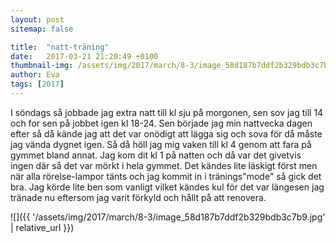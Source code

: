 ```yaml
---
layout: post
sitemap: false

title:  "natt-träning"
date:   2017-03-21 21:20:49 +0100
thumbnail-img: /assets/img/2017/march/8-3/image_58d187b7ddf2b329bdb3c7b9.jpg
author: Eva
tags: [2017]
---
```


I söndags så jobbade jag extra natt till kl sju på morgonen, sen sov jag till 14 och for sen på jobbet igen kl 18-24. Sen började jag min nattvecka dagen efter så då kände jag att det var onödigt att lägga sig och sova för då måste jag vända dygnet igen. Så då höll jag mig vaken till kl 4 genom att fara på gymmet bland annat. Jag kom dit kl 1 på natten och då var det givetvis ingen där så det var mörkt i hela gymmet. Det kändes lite läskigt först men när alla rörelse-lampor tänts och jag kommit in i tränings"mode" så gick det bra. Jag körde lite ben som vanligt vilket kändes kul för det var längesen jag tränade nu eftersom jag varit förkyld och hållt på att renovera.

![]({{ '/assets/img/2017/march/8-3/image_58d187b7ddf2b329bdb3c7b9.jpg'  | relative_url }})

